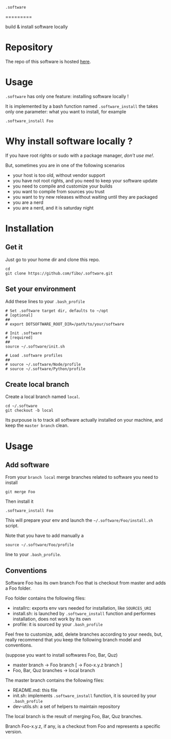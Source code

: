 	.software
=========

build & install software locally

# Repository

The repo of this software is hosted [here](https://github.com/fibo/.software).

# Usage

`.software` has only one feature: installing software locally !

It is implemented by a bash function named `.software_install` the takes only
one parameter: what you want to install, for example

    .software_install Foo

# Why install software locally ?

If you have root rights or sudo with a package manager, *don't use me!*.

But, sometimes you are in one of the following scenarios

* your host is too old, without vendor support
* you have not root rights, and you need to keep your software update
* you need to compile and customize your builds
* you want to compile from sources you trust
* you want to try new releases without waiting until they are packaged
* you are a nerd
* you are a nerd, and it is saturday night

# Installation

## Get it

Just go to your home dir and clone this repo.

    cd
    git clone https://github.com/fibo/.software.git

## Set your environment

Add these lines to your `.bash_profile`

    # Set .software target dir, defaults to ~/opt
    # [optional]
    ##
    # export DOTSOFTWARE_ROOT_DIR=/path/to/your/software

    # Init .software
    # [required]
    ##
    source ~/.software/init.sh

    # Load .software profiles
    ##
    # source ~/.software/Node/profile
    # source ~/.software/Python/profile

## Create local branch

Create a local branch named `local`.

    cd ~/.software
    git checkout -b local

Its purpouse is to track all software actually installed on your machine, and
keep the `master branch` clean.

# Usage

## Add software

From your `branch local` merge branches related to software you need to install

    git merge Foo

Then install it

    .software_install Foo

This will prepare your env and launch the `~/.software/Foo/install.sh` script.

Note that you have to add manually a

    source ~/.software/Foo/profile

line to your `.bash_profile`.

## Conventions

Software Foo has its own branch Foo that is checkout from master and adds a Foo folder.

Foo folder contains the following files:

* installrc: exports env vars needed for installation, like `SOURCES_URI`
* install.sh: is launched by `.software_install` function and performes installation, does not work by its own
* profile: it is sourced by your `.bash_profile`

Feel free to customize, add, delete branches according to your needs, but,
really recommend that you keep the following branch model and conventions.

(suppose you want to install softwares Foo, Bar, Quz)

* master branch -> Foo branch [ -> Foo-x.y.z branch ]
* Foo, Bar, Quz branches -> local branch

The master branch contains the following files:

* README.md: this file
* init.sh: implements `.software_install` function, it is sourced by your `.bash_profile`
* dev-utils.sh: a set of helpers to maintain repository

The local branch is the result of merging Foo, Bar, Quz branches.

Branch Foo-x.y.z, if any, is a checkout from Foo and represents a specific version.

